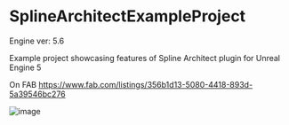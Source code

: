 # SplineArchitectExampleProject

Engine ver: 5.6

Example project showcasing features of Spline Architect plugin for Unreal Engine 5

On FAB https://www.fab.com/listings/356b1d13-5080-4418-893d-5a39546bc276

![image](https://github.com/user-attachments/assets/7ec1df35-7626-4940-a4e4-3ad8208db477)
